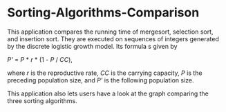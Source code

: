 # Sorting-Algorithms-Comparison

This application compares the running time of mergesort, selection sort, and insertion sort. They are executed on sequences of integers generated by the discrete logistic growth model. Its formula s given by

*P'* = *P* \* *r* \* (1 - *P* / *CC*),

where *r* is the reproductive rate, *CC* is the carrying capacity, *P* is the preceding population size, and *P'* is the following population size.

This application also lets users have a look at the graph comparing the three sorting algorithms. 
